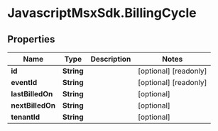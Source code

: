 # JavascriptMsxSdk.BillingCycle

## Properties

Name | Type | Description | Notes
------------ | ------------- | ------------- | -------------
**id** | **String** |  | [optional] [readonly] 
**eventId** | **String** |  | [optional] [readonly] 
**lastBilledOn** | **String** |  | [optional] 
**nextBilledOn** | **String** |  | [optional] 
**tenantId** | **String** |  | [optional] 


